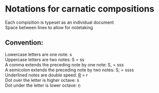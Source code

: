 # Notations for carnatic compositions

Each compisition is typeset as an individual document <br/>
Space between lines to allow for notetaking 

## Convention: <br/>

Lowercase letters are one note: s <br/>
Uppercase letters are two notes: S = ss <br/>
A comma extends the preceding note by one note: S, = sss <br/>
A semicolon extends the preceding note by two notes: S; = ssss <br/>
Underlined notes are double speed: <ins>R</ins> = r <br/>
Dot over the letter is higher octave: &#7777; <br/>
Dot under the letter is lower octave: &#7751; <br/>
